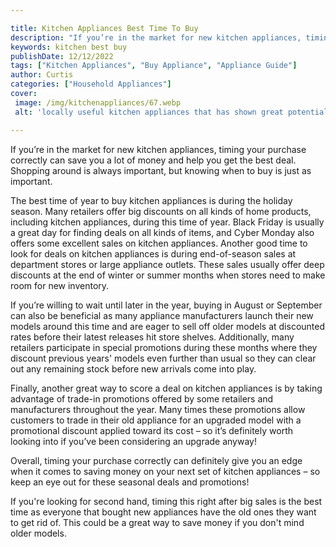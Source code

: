```yaml
---

title: Kitchen Appliances Best Time To Buy
description: "If you’re in the market for new kitchen appliances, timing your purchase correctly can save you a lot of money and help you get th...get more info"
keywords: kitchen best buy
publishDate: 12/12/2022
tags: ["Kitchen Appliances", "Buy Appliance", "Appliance Guide"]
author: Curtis
categories: ["Household Appliances"]
cover: 
 image: /img/kitchenappliances/67.webp
 alt: 'locally useful kitchen appliances that has shown great potential '

---
```


If you’re in the market for new kitchen appliances, timing your purchase correctly can save you a lot of money and help you get the best deal. Shopping around is always important, but knowing when to buy is just as important.

The best time of year to buy kitchen appliances is during the holiday season. Many retailers offer big discounts on all kinds of home products, including kitchen appliances, during this time of year. Black Friday is usually a great day for finding deals on all kinds of items, and Cyber Monday also offers some excellent sales on kitchen appliances. Another good time to look for deals on kitchen appliances is during end-of-season sales at department stores or large appliance outlets. These sales usually offer deep discounts at the end of winter or summer months when stores need to make room for new inventory.

If you’re willing to wait until later in the year, buying in August or September can also be beneficial as many appliance manufacturers launch their new models around this time and are eager to sell off older models at discounted rates before their latest releases hit store shelves. Additionally, many retailers participate in special promotions during these months where they discount previous years' models even further than usual so they can clear out any remaining stock before new arrivals come into play. 

Finally, another great way to score a deal on kitchen appliances is by taking advantage of trade-in promotions offered by some retailers and manufacturers throughout the year. Many times these promotions allow customers to trade in their old appliance for an upgraded model with a promotional discount applied toward its cost – so it’s definitely worth looking into if you’ve been considering an upgrade anyway! 

Overall, timing your purchase correctly can definitely give you an edge when it comes to saving money on your next set of kitchen appliances – so keep an eye out for these seasonal deals and promotions!

If you're looking for second hand, timing this right after big sales is the best time as everyone that bought new appliances have the old ones they want to get rid of. This could be a great way to save money if you don't mind older models.
